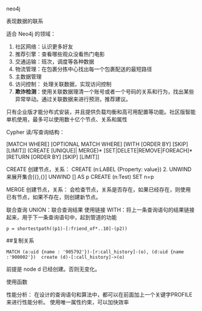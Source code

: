 
neo4j 

表现数据的联系

适合 Neo4j 的领域：

1. 社区网络：认识更多好友
2. 推荐引擎：查看哪些观众没看热门电影
3. 交通运输：班次，调度等各种数据
4. 物流管理：在包裹分拣中心找出每一个包裹配送的最短路径
5. 主数据管理
6. 访问控制： 处理关联数据，实现访问控制
7. **欺诈检测**：使用关联数据理清一个账号或者一个号码的关系和行为，找出某些异常举动。通过关联数据来进行预测，推荐建议。

只有企业版才能分布式安装，并且提供负载均衡和高可用配置等功能。社区版智能单机使用，最多可以使用数十亿个节点、关系和属性


Cypher 读/写查询结构：

[MATCH WHERE]
[OPTIONAL MATCH WHERE]
[WITH [ORDER BY] [SKIP] [LIMIT]]
(CREATE [UNIQUE]| MERGE)\*
[SET|DELETE|REMOVE|FOREACH]\*
[RETURN [ORDER BY] [SKIP] [LIMIT]]

CREATE 创建节点，关系：
	CREATE (n:LABEL {Property: value})
2. UNWIND 来展开集合[{},{}]
		UNWIND [] AS p CREATE (n:Test) SET n=p

MERGE 创建节点，关系：
会检查节点，关系是否存在，如果已经存在，则使用已有节点，如果不存在，则创建新节点。


联合查询 UNION：联合查询结果
使用链接 WITH：将上一条查询语句的结果链接起来，用于下一条查询语句中，起到管道的功能

	p = shortestpath((p1)-[:friend_of*..10]-(p2))


##复制关系

    MATCH (a:uid {name : '905792'})-[r:call_history]-(o), (d:uid {name :'900002'})  create (d)-[:call_history]->(o)

前提是 node d 已经创建。否则无变化。

使用函数

性能分析： 在设计的查询语句和算法中，都可以在前面加上一个关键字PROFILE 来进行性能分析。
使用唯一属性约束，可以加快效率